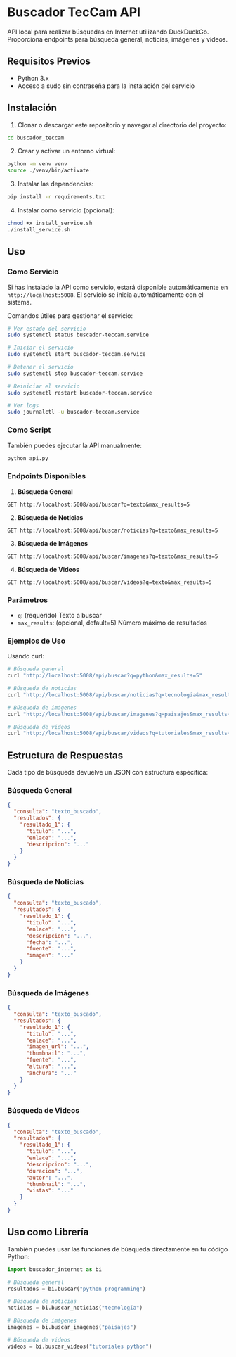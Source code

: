 # Buscador TecCam API

API local para realizar búsquedas en Internet utilizando DuckDuckGo. Proporciona endpoints para búsqueda general, noticias, imágenes y videos.

## Requisitos Previos

- Python 3.x
- Acceso a sudo sin contraseña para la instalación del servicio

## Instalación

1. Clonar o descargar este repositorio y navegar al directorio del proyecto:
```bash
cd buscador_teccam
```

2. Crear y activar un entorno virtual:
```bash
python -m venv venv
source ./venv/bin/activate
```

3. Instalar las dependencias:
```bash
pip install -r requirements.txt
```

4. Instalar como servicio (opcional):
```bash
chmod +x install_service.sh
./install_service.sh
```

## Uso

### Como Servicio

Si has instalado la API como servicio, estará disponible automáticamente en `http://localhost:5008`. El servicio se inicia automáticamente con el sistema.

Comandos útiles para gestionar el servicio:
```bash
# Ver estado del servicio
sudo systemctl status buscador-teccam.service

# Iniciar el servicio
sudo systemctl start buscador-teccam.service

# Detener el servicio
sudo systemctl stop buscador-teccam.service

# Reiniciar el servicio
sudo systemctl restart buscador-teccam.service

# Ver logs
sudo journalctl -u buscador-teccam.service
```

### Como Script

También puedes ejecutar la API manualmente:
```bash
python api.py
```

### Endpoints Disponibles

1. **Búsqueda General**
```
GET http://localhost:5008/api/buscar?q=texto&max_results=5
```

2. **Búsqueda de Noticias**
```
GET http://localhost:5008/api/buscar/noticias?q=texto&max_results=5
```

3. **Búsqueda de Imágenes**
```
GET http://localhost:5008/api/buscar/imagenes?q=texto&max_results=5
```

4. **Búsqueda de Videos**
```
GET http://localhost:5008/api/buscar/videos?q=texto&max_results=5
```

### Parámetros

- `q`: (requerido) Texto a buscar
- `max_results`: (opcional, default=5) Número máximo de resultados

### Ejemplos de Uso

Usando curl:
```bash
# Búsqueda general
curl "http://localhost:5008/api/buscar?q=python&max_results=5"

# Búsqueda de noticias
curl "http://localhost:5008/api/buscar/noticias?q=tecnologia&max_results=5"

# Búsqueda de imágenes
curl "http://localhost:5008/api/buscar/imagenes?q=paisajes&max_results=5"

# Búsqueda de videos
curl "http://localhost:5008/api/buscar/videos?q=tutoriales&max_results=5"
```

## Estructura de Respuestas

Cada tipo de búsqueda devuelve un JSON con estructura específica:

### Búsqueda General
```json
{
  "consulta": "texto_buscado",
  "resultados": {
    "resultado_1": {
      "titulo": "...",
      "enlace": "...",
      "descripcion": "..."
    }
  }
}
```

### Búsqueda de Noticias
```json
{
  "consulta": "texto_buscado",
  "resultados": {
    "resultado_1": {
      "titulo": "...",
      "enlace": "...",
      "descripcion": "...",
      "fecha": "...",
      "fuente": "...",
      "imagen": "..."
    }
  }
}
```

### Búsqueda de Imágenes
```json
{
  "consulta": "texto_buscado",
  "resultados": {
    "resultado_1": {
      "titulo": "...",
      "enlace": "...",
      "imagen_url": "...",
      "thumbnail": "...",
      "fuente": "...",
      "altura": "...",
      "anchura": "..."
    }
  }
}
```

### Búsqueda de Videos
```json
{
  "consulta": "texto_buscado",
  "resultados": {
    "resultado_1": {
      "titulo": "...",
      "enlace": "...",
      "descripcion": "...",
      "duracion": "...",
      "autor": "...",
      "thumbnail": "...",
      "vistas": "..."
    }
  }
}
```

## Uso como Librería

También puedes usar las funciones de búsqueda directamente en tu código Python:

```python
import buscador_internet as bi

# Búsqueda general
resultados = bi.buscar("python programming")

# Búsqueda de noticias
noticias = bi.buscar_noticias("tecnología")

# Búsqueda de imágenes
imagenes = bi.buscar_imagenes("paisajes")

# Búsqueda de videos
videos = bi.buscar_videos("tutoriales python")
```
